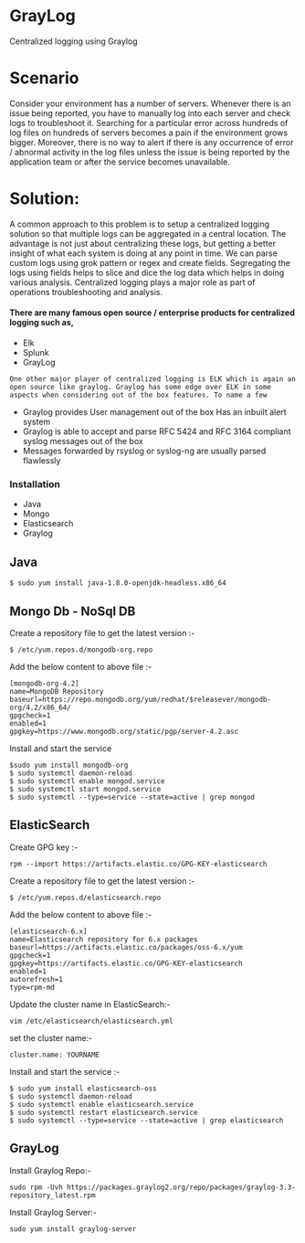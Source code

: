 # GrayLog
Centralized logging using Graylog

# Scenario
Consider your environment has a number of servers. Whenever there is an issue being reported, you have to manually log into each server and check logs to troubleshoot it. Searching for a particular error across hundreds of log files on hundreds of servers becomes a pain if the environment grows bigger. Moreover, there is no way to alert if there is any occurrence of error / abnormal activity in the log files unless the issue is being reported by the application team or after the service becomes unavailable.

# Solution:
A common approach to this problem is to setup a centralized logging solution so that multiple logs can be aggregated in a central location. The advantage is not just about centralizing these logs, but getting a better insight of what each system is doing at any point in time. We can parse custom logs using grok pattern or regex and create fields. Segregating the logs using fields helps to slice and dice the log data which helps in doing various analysis. Centralized logging plays a major role as part of operations troubleshooting and analysis.

#### There are many famous open source / enterprise products for centralized logging such as,
  - Elk
  - Splunk
  - GrayLog

`` One other major player of centralized logging is ELK which is again an open source like graylog. Graylog has some edge over ELK in some aspects when considering out of the box features. To name a few ``
  - Graylog provides User management out of the box Has an inbuilt alert system
  - Graylog is able to accept and parse RFC 5424 and RFC 3164 compliant syslog messages out of the box
  - Messages forwarded by rsyslog or syslog-ng are usually parsed flawlessly
 
### Installation
 - Java
 - Mongo
 - Elasticsearch
 - Graylog

## Java
```
$ sudo yum install java-1.8.0-openjdk-headless.x86_64
```

## Mongo Db - NoSql DB
Create a repository file to get the latest version :-
```
$ /etc/yum.repos.d/mongodb-org.repo
```
Add the below content to above file :-
```
[mongodb-org-4.2]
name=MongoDB Repository
baseurl=https://repo.mongodb.org/yum/redhat/$releasever/mongodb-org/4.2/x86_64/
gpgcheck=1
enabled=1
gpgkey=https://www.mongodb.org/static/pgp/server-4.2.asc
```
Install and start the service
```
$sudo yum install mongodb-org
$ sudo systemctl daemon-reload
$ sudo systemctl enable mongod.service
$ sudo systemctl start mongod.service
$ sudo systemctl --type=service --state=active | grep mongod
```
## ElasticSearch
Create GPG key :-
```
rpm --import https://artifacts.elastic.co/GPG-KEY-elasticsearch
```
Create a repository file to get the latest version :-
```
$ /etc/yum.repos.d/elasticsearch.repo
```
Add the below content to above file :-
```
[elasticsearch-6.x]
name=Elasticsearch repository for 6.x packages
baseurl=https://artifacts.elastic.co/packages/oss-6.x/yum
gpgcheck=1
gpgkey=https://artifacts.elastic.co/GPG-KEY-elasticsearch
enabled=1
autorefresh=1
type=rpm-md
```
Update the cluster name in ElasticSearch:-
```
vim /etc/elasticsearch/elasticsearch.yml
```
set the cluster name:- 
```
cluster.name: YOURNAME
```
Install and start the service :-
```
$ sudo yum install elasticsearch-oss
$ sudo systemctl daemon-reload
$ sudo systemctl enable elasticsearch.service
$ sudo systemctl restart elasticsearch.service
$ sudo systemctl --type=service --state=active | grep elasticsearch
```

## GrayLog
Install Graylog Repo:-
```
sudo rpm -Uvh https://packages.graylog2.org/repo/packages/graylog-3.3-repository_latest.rpm
```
Install Graylog Server:-
```
sudo yum install graylog-server
```

